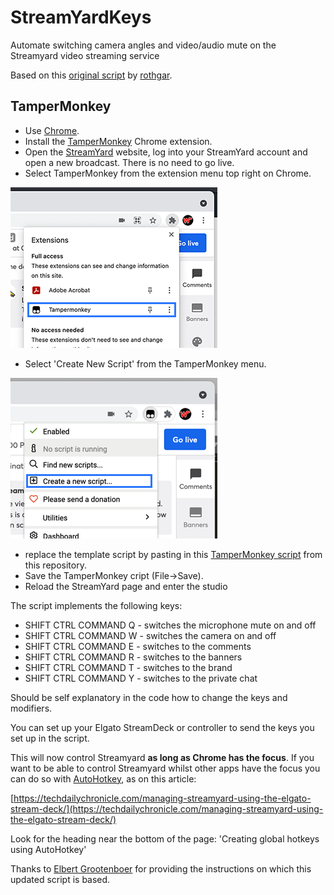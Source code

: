 # StreamYardKeys
Automate switching camera angles and video/audio mute on the Streamyard video streaming service

Based on this [original script](https://gist.github.com/rothgar/92e69d5bdcf80ea23f065bb6db03f7cd) by [rothgar](https://github.com/rothgar).

## TamperMonkey
- Use [Chrome](https://www.google.co.uk/chrome/).
- Install the [TamperMonkey](https://chrome.google.com/webstore/detail/tampermonkey/dhdgffkkebhmkfjojejmpbldmpobfkfo) Chrome extension.
- Open the [StreamYard](https://streamyard.com/) website, log into your StreamYard account and open a new broadcast. There is no need to go live.
- Select TamperMonkey from the extension menu top right on Chrome.  
  
![TemperMonkey Menu](assets/screenshot_01.png)
  
- Select 'Create New Script' from the TamperMonkey menu.  
  
![TamperMonkey New Script Menu](assets/screenshot_02.png)
   
- replace the template script by pasting in this [TamperMonkey script](https://github.com/DomHawken/StreamYardKeys/blob/main/tampermonkey%20script/StreamYardKeys_Script.txt) from this repository.
- Save the TamperMonkey cript (File->Save).
- Reload the StreamYard page and enter the studio
  
The script implements the following keys:

- SHIFT CTRL COMMAND Q - switches the microphone mute on and off
- SHIFT CTRL COMMAND W - switches the camera on and off
- SHIFT CTRL COMMAND E - switches to the comments
- SHIFT CTRL COMMAND R - switches to the banners
- SHIFT CTRL COMMAND T - switches to the brand
- SHIFT CTRL COMMAND Y - switches to the private chat

Should be self explanatory in the code how to change the keys and modifiers.

You can set up your Elgato StreamDeck or controller to send the keys you set up in the script.

This will now control Streamyard **as long as Chrome has the focus**. If you want to be able to control Streamyard whilst other apps have the focus you can do so with [AutoHotkey](https://www.autohotkey.com/), as on this article:

[https://techdailychronicle.com/managing-streamyard-using-the-elgato-stream-deck/](https://techdailychronicle.com/managing-streamyard-using-the-elgato-stream-deck/)

Look for the heading near the bottom of the page: 'Creating global hotkeys using AutoHotkey'

Thanks to [Elbert Grootenboer](https://techdailychronicle.com/author/eldertgrootenboer/) for providing the instructions on which this updated script is based.